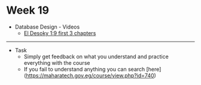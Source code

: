 # Week 19
   - Database Design
    - Videos
      - [El Desoky 1:9 first 3 chapters](https://www.youtube.com/playlist?list=PL37D52B7714788190)
---
- Task
    - Simply get feedback on what you understand and practice everything with the course 
    - If you fail to understand anything you can search [here] (https://maharatech.gov.eg/course/view.php?id=740)
        